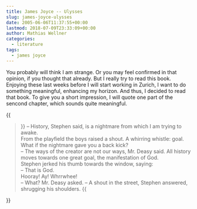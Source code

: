```yaml
---
title: James Joyce -- Ulysses
slug: james-joyce-ulysses
date: 2005-06-06T11:37:55+00:00
lastmod: 2018-07-09T23:33:09+00:00
author: Mathias Wellner
categories:
  - literature
tags:
  - james joyce
---
```

You probably will think I am strange. Or you may feel confirmed in that opinion, if you thought that already. But I really try to read this book. Enjoying these last weeks before I will start working in Zurich, I want to do something meaningful, enhancing my horizon. And thus, I decided to read that book. To give you a short impression, I will quote one part of the sencond chapter, which sounds quite meaningful.
<!--more-->

{{<blockquote>}}
&ndash; History, Stephen said, is a nightmare from which I am trying to awake.<br>
From the playfield the boys raised a shout. A whirring whistle: goal. What if the nightmare gave you a back kick? <br>
&ndash; The ways of the creator are not our ways, Mr. Deasy said. All history moves towards one great goal, the manifestation of God.<br>
Stephen jerked his thumb towards the window, saying:<br>
&ndash; That is God.<br>
Hooray! Ay! Whrrwhee!<br>
&ndash; What? Mr. Deasy asked. 
&ndash; A shout in the street, Stephen answered, shrugging his shoulders.
{{</blockquote>}}